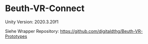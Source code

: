 # Beuth-VR-Connect

Unity Version: 2020.3.20f1

Siehe Wrapper Repository: https://github.com/digitaldthg/Beuth-VR-Prototypes

